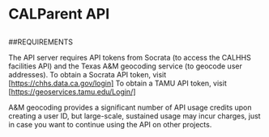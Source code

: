 # CALParent API

##

##REQUIREMENTS

The API server requires API tokens from Socrata (to access the CALHHS facilities API) and the Texas A&M geocoding service (to geocode user addresses).
To obtain a Socrata API token, visit [https://chhs.data.ca.gov/login]
To obtain a TAMU API token, visit [https://geoservices.tamu.edu/Login/]

A&M geocoding provides a significant number of API usage credits upon creating a user ID, but large-scale, sustained usage may incur charges, just in 
case you want to continue using the API on other projects.
